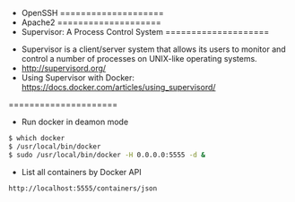 - OpenSSH
====================
- Apache2
====================
- Supervisor: A Process Control System 
====================
* Supervisor is a client/server system that allows its users to monitor and control a number of processes on UNIX-like operating systems.
* http://supervisord.org/
* Using Supervisor with Docker: https://docs.docker.com/articles/using_supervisord/

=====================
- Run docker in deamon mode

```bash
$ which docker
$ /usr/local/bin/docker
$ sudo /usr/local/bin/docker -H 0.0.0.0:5555 -d &
```
- List all containers by Docker API

```
http://localhost:5555/containers/json
```
